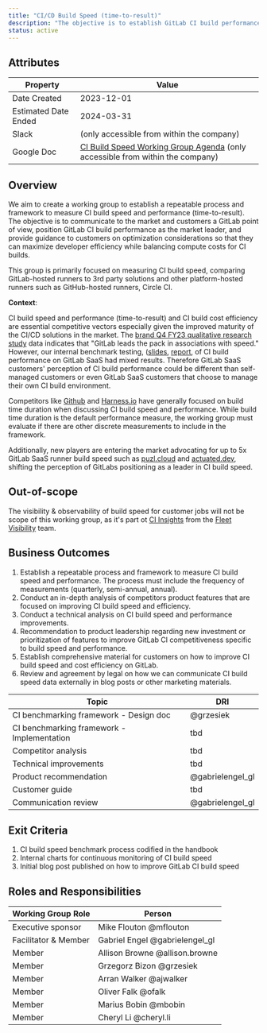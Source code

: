 ```yaml
---
title: "CI/CD Build Speed (time-to-result)"
description: "The objective is to establish GitLab CI build performance as the market leader."
status: active
---
```


## Attributes

| Property     | Value |
|--------------|-------|
| Date Created | 2023-12-01 |
| Estimated Date Ended | 2024-03-31 |
| Slack        |  (only accessible from within the company) |
| Google Doc   | [CI Build Speed Working Group Agenda](https://docs.google.com/document/d/1MAbp148_KVzznyvzSRkeP3RqpobS8TJ6IVJxgIBL8fs/edit?usp=sharing) (only accessible from within the company)|

## Overview

We aim to create a working group to establish a repeatable process and framework to measure CI build speed and performance (time-to-result). The objective is to communicate to the market and customers a GitLab point of view, position GitLab CI build performance as the market leader, and provide guidance to customers on optimization considerations so that they can maximize developer efficiency while balancing compute costs for CI builds.

This group is primarily focused on measuring CI build speed, comparing GitLab-hosted runners to 3rd party solutions and other platform-hosted runners such as GitHub-hosted runners, Circle CI.

**Context**:

CI build speed and performance (time-to-result) and CI build cost efficiency are essential competitive vectors especially given the improved maturity of the CI/CD solutions in the market. The [brand Q4 FY23 qualitative research study](https://docs.google.com/presentation/d/1z8hwWLLXJOr3jZOA1ol9jPvOXEmesSrA45sdM-RdMeo/edit?usp=sharing) data indicates that "GitLab leads the pack in associations with speed." However, our internal benchmark testing, ([slides](https://docs.google.com/presentation/d/1x79Nv-YaYOba_fPTOqQRlMfullYeW49IkiIh0Og3zvs/edit?usp=sharing), [report](https://docs.google.com/document/d/1FobCrVqtUtUjXJkBRtoi39bjVRqEFORifN4jDFQgbMs/edit?usp=sharing), of CI build performance on GitLab SaaS had mixed results. Therefore GitLab SaaS customers' perception of CI build performance could be different than self-managed customers or even GitLab SaaS customers that choose to manage their own CI build environment.

Competitors like [Github](https://github.blog/engineering/experiment-the-hidden-costs-of-waiting-on-slow-build-times/) and [Harness.io](https://www.harness.io/blog/fastest-ci-tool) have generally focused on build time duration when discussing CI build speed and performance. While build time duration is the default performance measure, the working group must evaluate if there are other discrete measurements to include in the framework.

Additionally, new players are entering the market advocating for up to 5x GitLab SaaS runner build speed such as [puzl.cloud](https://puzl.cloud/products/ci-runners-for-gitlab) and [actuated.dev](https://actuated.com/), shifting the perception of GitLabs positioning as a leader in CI build speed.

## Out-of-scope

The visibility & observability of build speed for customer jobs will not be scope of this working group, as it's part ot [CI Insights](https://gitlab.com/groups/gitlab-org/-/epics/12071) from the [Fleet Visibility](https://about.gitlab.com/direction/verify/fleet_visibility/) team.

## Business Outcomes

1. Establish a repeatable process and framework to measure CI build speed and performance. The process must include the frequency of measurements (quarterly, semi-annual, annual).
1. Conduct an in-depth analysis of competitors product features that are focused on improving CI build speed and efficiency.
1. Conduct a technical analysis on CI build speed and performance improvements.
1. Recommendation to product leadership regarding new investment or prioritization of features to improve GitLab CI competitiveness specific to build speed and performance.
1. Establish comprehensive material for customers on how to improve CI build speed and cost efficiency on GitLab.
1. Review and agreement by legal on how we can communicate CI build speed data externally in blog posts or other marketing materials.

| Topic                     | DRI                |
|---------------------------|------------------------|
| CI benchmarking framework - Design doc | @grzesiek |
| CI benchmarking framework - Implementation | tbd |
| Competitor analysis       | tbd |
| Technical improvements    | tbd |
| Product recommendation    | @gabrielengel_gl |
| Customer guide            | tbd |
| Communication review      | @gabrielengel_gl |

## Exit Criteria

1. CI build speed benchmark process codified in the handbook
1. Internal charts for continuous monitoring of CI build speed
1. Initial blog post published on how to improve GitLab CI build speed

## Roles and Responsibilities

| Working Group Role    | Person                 |
|-----------------------|------------------------|
| Executive sponsor     | Mike Flouton @mflouton |
| Facilitator & Member  | Gabriel Engel @gabrielengel_gl |
| Member                | Allison Browne @allison.browne |
| Member                | Grzegorz Bizon @grzesiek |
| Member                | Arran Walker @ajwalker |
| Member                | Oliver Falk @ofalk |
| Member                | Marius Bobin @mbobin |
| Member                | Cheryl Li @cheryl.li |
